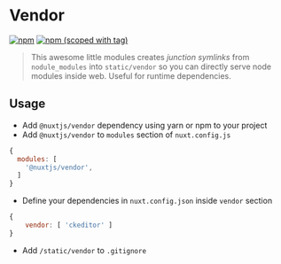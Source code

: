 # Vendor
[![npm](https://img.shields.io/npm/dt/@nuxtjs/vendor.svg?style=flat-square)](https://github.com/nuxt/modules/tree/master/modules/vendor)
[![npm (scoped with tag)](https://img.shields.io/npm/v/@nuxtjs/vendor/latest.svg?style=flat-square)](https://github.com/nuxt/modules/tree/master/modules/vendor)

> This awesome little modules creates *junction symlinks* from `nodule_modules` into `static/vendor`
so you can directly serve node modules inside web. Useful for runtime dependencies.
  
## Usage
 
- Add `@nuxtjs/vendor` dependency using yarn or npm to your project
- Add `@nuxtjs/vendor` to `modules` section of `nuxt.config.js`
```js
{
  modules: [
    '@nuxtjs/vendor',
  ]
}
````
- Define your dependencies in `nuxt.config.json` inside `vendor` section
```js
{
    vendor: [ 'ckeditor' ]
}
```
- Add `/static/vendor` to `.gitignore`
